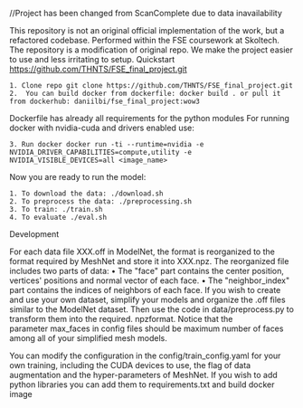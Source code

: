 //Project has been changed from ScanComplete due to data inavailability

This repository is not an original official implementation of the work, but a refactored codebase. Performed within the FSE coursework at Skoltech. The repository is a modification of original repo. We make the project easier to use and less irritating to setup.
Quickstart
https://github.com/THNTS/FSE_final_project.git


    1. Clone repo git clone https://github.com/THNTS/FSE_final_project.git
    2.  You can build docker from dockerfile: docker build . or pull it from dockerhub: daniilbi/fse_final_project:wow3

Dockerfile has already all requirements for the python modules
For running docker with nvidia-cuda and drivers enabled use:

    3. Run docker docker run -ti --runtime=nvidia -e NVIDIA_DRIVER_CAPABILITIES=compute,utility -e NVIDIA_VISIBLE_DEVICES=all <image_name>

Now you are ready to run the model:

    1. To download the data: ./download.sh
    2. To preprocess the data: ./preprocessing.sh
    3. To train: ./train.sh
    4. To evaluate ./eval.sh


Development

For each data file XXX.off in ModelNet, the format is reorganized to the format required by MeshNet and store it into XXX.npz. The reorganized file includes two parts of data:
    • The "face" part contains the center position, vertices' positions and normal vector of each face.
    • The "neighbor_index" part contains the indices of neighbors of each face.
If you wish to create and use your own dataset, simplify your models and organize the .off files similar to the ModelNet dataset. Then use the code in data/preprocess.py to transform them into the required. npzformat. Notice that the parameter max_faces in config files should be maximum number of faces among all of your simplified mesh models.

You can modify the configuration in the config/train_config.yaml for your own training, including the CUDA devices to use, the flag of data augmentation and the hyper-parameters of MeshNet.
If you wish to add python libraries you can add them to requirements.txt and build docker image
